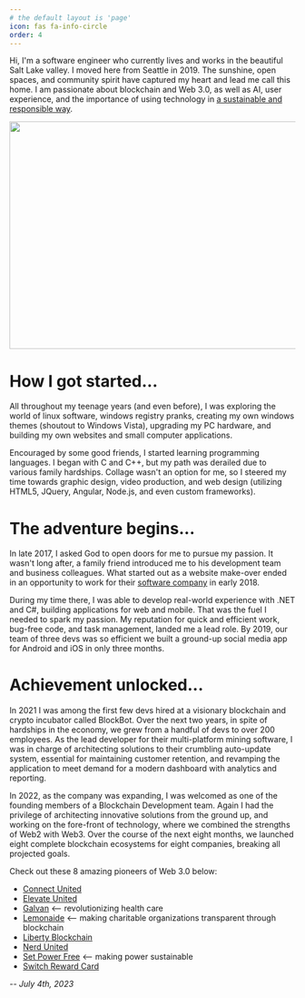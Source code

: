 ```yaml
---
# the default layout is 'page'
icon: fas fa-info-circle
order: 4
---
```


<!-- > Add Markdown syntax content to file `_tabs/about.md`{: .filepath } and it will show up on this page.
{: .prompt-tip } -->

Hi, I'm a software engineer who currently lives and works in the beautiful Salt Lake valley. I moved here from Seattle in 2019. The sunshine, open spaces, and community spirit have captured my heart and lead me call this home. I am passionate about blockchain and Web 3.0, as well as AI, user experience, and the importance of using technology in [a sustainable and responsible way](https://www.devdiscourse.com/article/science-environment/2443678-the-role-of-technology-in-sustainable-development).

<img src="https://gallery.clintlosee.com/img-get2/I00000WbMB5Sqtlw/fit=600x500/20110917-SquawPeak-001.jpg" width="700" height="400" />

# How I got started...

<!-- I officially began my software career in 2018, but I have been a computer nerd ever since I was little. My dad sparked my passion, he humbly encouraged self directed learning, creativity, and exploration into the wide world of computers and networking. -->

All throughout my teenage years (and even before), I was exploring the world of linux software, windows registry pranks, creating my own windows themes (shoutout to Windows Vista), upgrading my PC hardware, and building my own websites and small computer applications.

Encouraged by some good friends, I started learning programming languages. I began with C and C++, but my path was derailed due to various family hardships. Collage wasn't an option for me, so I steered my time towards graphic design, video production, and web design (utilizing HTML5, JQuery, Angular, Node.js, and even custom frameworks).

# The adventure begins...

In late 2017, I asked God to open doors for me to pursue my passion. It wasn't long after, a family friend introduced me to his development team and business colleagues. What started out as a website make-over ended in an opportunity to work for their [software company](https://duplimark.com) in early 2018.

During my time there, I was able to develop real-world experience with .NET and C#, building applications for web and mobile. That was the fuel I needed to spark my passion. My reputation for quick and efficient work, bug-free code, and task management, landed me a lead role. By 2019, our team of three devs was so efficient we built a ground-up social media app for Android and iOS in only three months.

# Achievement unlocked...

In 2021 I was among the first few devs hired at a visionary blockchain and crypto incubator called BlockBot. Over the next two years, in spite of hardships in the economy, we grew from a handful of devs to over 200 employees. As the lead developer for their multi-platform mining software, I was in charge of architecting solutions to their crumbling auto-update system, essential for maintaining customer retention, and revamping the application to meet demand for a modern dashboard with analytics and reporting.

In 2022, as the company was expanding, I was welcomed as one of the founding members of a Blockchain Development team. Again I had the privilege of architecting innovative solutions from the ground up, and working on the fore-front of technology, where we combined the strengths of Web2 with Web3. Over the course of the next eight months, we launched eight complete blockchain ecosystems for eight companies, breaking all projected goals.

Check out these 8 amazing pioneers of Web 3.0 below:

- [Connect United](https://www.ConnectUnited.com)
- [Elevate United](https://ElevateUnited.com)
- [Galvan](https://www.Galvan.health) <-- revolutionizing health care
- [Lemonaide](https://www.Lemonaide.co) <-- making charitable organizations transparent through blockchain
- [Liberty Blockchain](https://www.pioneerdevgrp.com)
- [Nerd United](https://www.NerdUnited.com)
- [Set Power Free](https://www.SetPowerFree.com) <-- making power sustainable
- [Switch Reward Card](https://www.SwitchRewardCard.com)

_-- July 4th, 2023_
